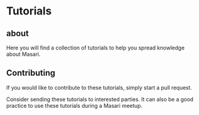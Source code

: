 # Tutorials

## about

Here you will find a collection of tutorials to help you spread knowledge about Masari. 

## Contributing

If you would like to contribute to these tutorials, simply start a pull request. 

Consider sending these tutorials to interested parties. It can also be a good practice to use these tutorials during a Masari meetup. 

